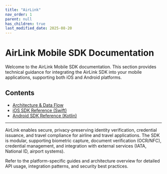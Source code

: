 ```yaml
---
title: "AirLink"
nav_order: 1
parent: null
has_children: true
last_modified_date: 2025-08-20
---
```


# AirLink Mobile SDK Documentation

Welcome to the AirLink Mobile SDK documentation. This section provides technical guidance for integrating the AirLink SDK into your mobile applications, supporting both iOS and Android platforms.

## Contents
- [Architecture & Data Flow](./architecture.md)
- [iOS SDK Reference (Swift)](./ios-sdk.md)
- [Android SDK Reference (Kotlin)](./android-sdk.md)

---

AirLink enables secure, privacy-preserving identity verification, credential issuance, and travel compliance for airline and travel applications. The SDK is modular, supporting biometric capture, document verification (OCR/NFC), credential management, and integration with external services (IATA, National ID, airport systems).

Refer to the platform-specific guides and architecture overview for detailed API usage, integration patterns, and security best practices.
